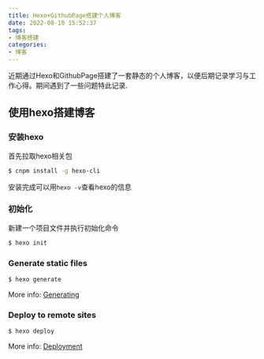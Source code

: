 ```yaml
---
title: Hexo+GithubPage搭建个人博客
date: 2022-08-10 15:52:37
tags:
- 博客搭建
categories:
- 博客
---
```



近期通过Hexo和GithubPage搭建了一套静态的个人博客，以便后期记录学习与工作心得。期间遇到了一些问题特此记录.

## 使用hexo搭建博客

### 安装hexo

首先拉取hexo相关包

``` bash
$ cnpm install -g hexo-cli
```

安装完成可以用`hexo -v`查看hexo的信息

### 初始化

新建一个项目文件并执行初始化命令

``` bash
$ hexo init
```



### Generate static files

``` bash
$ hexo generate
```

More info: [Generating](https://hexo.io/docs/generating.html)

### Deploy to remote sites

``` bash
$ hexo deploy
```

More info: [Deployment](https://hexo.io/docs/one-command-deployment.html)
